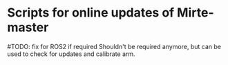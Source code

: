 # Scripts for online updates of Mirte-master
#TODO: fix for ROS2 if required
Shouldn't be required anymore, but can be used to check for updates and calibrate arm.